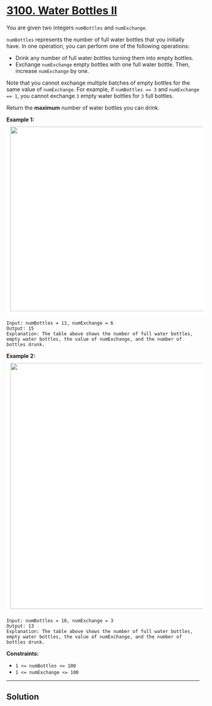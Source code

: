 # [3100. Water Bottles II](https://leetcode.com/problems/water-bottles-ii/description/?envType=daily-question&envId=2025-10-02)

You are given two integers <code>numBottles</code> and <code>numExchange</code>.

<code>numBottles</code> represents the number of full water bottles that you initially have. In one operation, you can perform one of the following operations:

- Drink any number of full water bottles turning them into empty bottles.
- Exchange <code>numExchange</code> empty bottles with one full water bottle. Then, increase <code>numExchange</code> by one.

Note that you cannot exchange multiple batches of empty bottles for the same value of <code>numExchange</code>. For example, if <code>numBottles == 3</code> and <code>numExchange == 1</code>, you cannot exchange <code>3</code> empty water bottles for <code>3</code> full bottles.

Return the **maximum**  number of water bottles you can drink.

**Example 1:** 
<img alt="" src="https://assets.leetcode.com/uploads/2024/01/28/exampleone1.png" style="width: 948px; height: 482px; padding: 10px; background: rgb(255, 255, 255); border-radius: 0.5rem;">

```
Input: numBottles = 13, numExchange = 6
Output: 15
Explanation: The table above shows the number of full water bottles, empty water bottles, the value of numExchange, and the number of bottles drunk.
```

**Example 2:** 
<img alt="" src="https://assets.leetcode.com/uploads/2024/01/28/example231.png" style="width: 990px; height: 642px; padding: 10px; background: rgb(255, 255, 255); border-radius: 0.5rem;">

```
Input: numBottles = 10, numExchange = 3
Output: 13
Explanation: The table above shows the number of full water bottles, empty water bottles, the value of numExchange, and the number of bottles drunk.
```

**Constraints:** 

- <code>1 <= numBottles <= 100 </code>
- <code>1 <= numExchange <= 100</code>

---

## Solution

```python

```